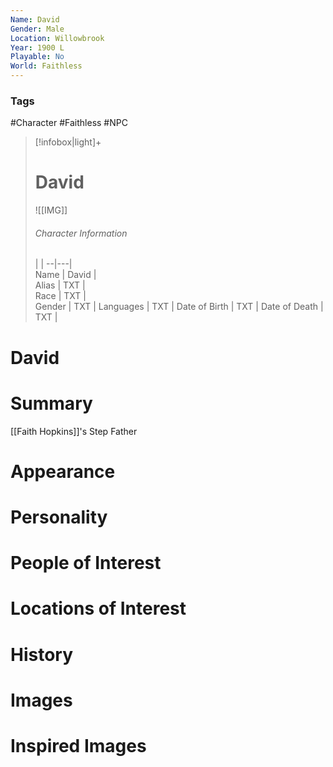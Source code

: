 ```yaml
---
Name: David
Gender: Male
Location: Willowbrook
Year: 1900 L
Playable: No
World: Faithless
---
```


### Tags
#Character #Faithless #NPC

> [!infobox|light]+  
> # David  
> ![[IMG]]  
> ###### Character Information
>  |   |
> --|---|  
> Name | David |  
> Alias | TXT |  
> Race | TXT |  
> Gender | TXT |
> Languages | TXT |
> Date of Birth | TXT |
> Date of Death | TXT |

# David

# Summary
[[Faith Hopkins]]'s Step Father

# Appearance

# Personality

# People of Interest

# Locations of Interest

# History

# Images

# Inspired Images
